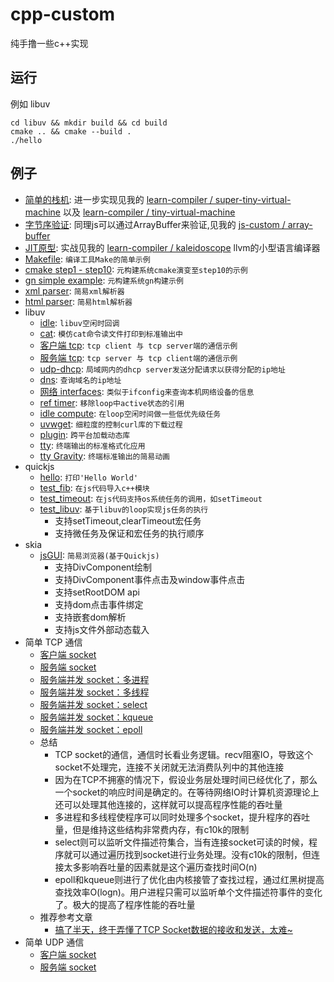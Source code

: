 # cpp-custom
纯手撸一些c++实现

## 运行
例如 libuv
```shell
cd libuv && mkdir build && cd build
cmake .. && cmake --build .
./hello
```

## 例子
- [简单的栈机](./virtual-stack-machine.cpp): 进一步实现见我的 [learn-compiler / super-tiny-virtual-machine](https://github.com/keyboard3/learn-compiler/tree/main/cpp-super-tiny-virtual-machine) 以及 [learn-compiler / tiny-virtual-machine](https://github.com/keyboard3/learn-compiler/tree/main/cpp-tiny-virtual-machine)
- [字节序验证](./endianness.cpp): 同理js可以通过ArrayBuffer来验证,见我的 [js-custom / array-buffer](https://github.com/keyboard3/js-custom/blob/main/array-buffer.mjs)
- [JIT原型](./jit-proto.cpp): 实战见我的 [learn-compiler / kaleidoscope](https://github.com/keyboard3/learn-compiler/tree/main/kaleidoscope) llvm的小型语言编译器
- [Makefile](./cmake): `编译工具Make的简单示例`
- [cmake step1 - step10](./cmake): `元构建系统cmake演变至step10的示例`
- [gn simple example](./gn_example): `元构建系统gn构建示例`
- [xml parser](./parser/xmlParser.cpp): `简易xml解析器`
- [html parser](./parser/htmlParser.cpp): `简易html解析器`
- libuv
    - [idle](./libuv/idle.cpp): `libuv空闲时回调`
    - [cat](./libuv/fscat.cpp): `模仿cat命令读文件打印到标准输出中`
    - [客户端 tcp](./libuv/tcp-echo-client.cpp): `tcp client 与 tcp server端的通信示例`
    - [服务端 tcp](./libuv/tcp-echo-server.cpp): `tcp server 与 tcp client端的通信示例`
    - [udp-dhcp](./libuv/udp-dhcp.cpp): `局域网内的dhcp server发送分配请求以获得分配的ip地址`
    - [dns](./libuv/dns.cpp): `查询域名的ip地址`
    - [网络 interfaces](./libuv/interfaces.cpp): `类似于ifconfig来查询本机网络设备的信息`
    - [ref timer](./libuv/ref-timer.cpp): `移除loop中active状态的引用`
    - [idle compute](./libuv/idle-compute.cpp): `在loop空闲时间做一些低优先级任务`
    - [uvwget](./libuv/uvwget.cpp): `细粒度的控制curl库的下载过程`
    - [plugin](./libuv/plugin.cpp): `跨平台加载动态库`
    - [tty](./libuv/tty.cpp): `终端输出的标准格式化应用`
    - [tty Gravity](./libuv/tty-gravity.cpp): `终端标准输出的简易动画`
- quickjs
    - [hello](./quickjs/hello.c): `打印'Hello World'`
    - [test_fib](./quickjs/test_fib.c): `在js代码导入c++模块`
    - [test_timeout](./quickjs/test_fib.c): `在js代码支持os系统任务的调用，如setTimeout`
    - [test_libuv](./quickjs/test_libuv.c): `基于libuv的loop实现js任务的执行`
        - 支持setTimeout,clearTimeout宏任务
        - 支持微任务及保证和宏任务的执行顺序
- skia
    - [jsGUI](./skia/jsGUI): `简易浏览器(基于Quickjs)`
        - 支持DivComponent绘制
        - 支持DivComponent事件点击及window事件点击
        - 支持setRootDOM api
        - 支持dom点击事件绑定
        - 支持嵌套dom解析
        - 支持js文件外部动态载入
- 简单 TCP 通信
    - [客户端 socket](./socket/tcp-socket-client.cpp)
    - [服务端 socket](./socket/tcp-socket-server.cpp)
    - [服务端并发 socket：多进程](./socket/tcp-socket-server-process.cpp)
    - [服务端并发 socket：多线程](./socket/tcp-socket-server-thread.cpp)
    - [服务端并发 socket：select](./socket/tcp-socket-server-select.cpp)
    - [服务端并发 socket：kqueue](./socket/tcp-socket-server-kqueue.cpp)
    - [服务端并发 socket：epoll](./socket/tcp-socket-server-epoll.cpp)
    - 总结
        - TCP socket的通信，通信时长看业务逻辑。recv阻塞IO，导致这个socket不处理完，连接不关闭就无法消费队列中的其他连接
        - 因为在TCP不拥塞的情况下，假设业务层处理时间已经优化了，那么一个socket的响应时间是确定的。在等待网络IO时计算机资源理论上还可以处理其他连接的，这样就可以提高程序性能的吞吐量
        - 多进程和多线程使程序可以同时处理多个socket，提升程序的吞吐量，但是维持这些结构非常费内存，有c10k的限制
        - select则可以监听文件描述符集合，当有连接socket可读的时候，程序就可以通过遍历找到socket进行业务处理。没有c10k的限制，但连接太多影响吞吐量的因素就是这个遍历查找时间O(n)
        - epoll和kqueue则进行了优化由内核接管了查找过程，通过红黑树提高查找效率O(logn)。用户进程只需可以监听单个文件描述符事件的变化了。极大的提高了程序性能的吞吐量
    - 推荐参考文章
        - [搞了半天，终于弄懂了TCP Socket数据的接收和发送，太难~](https://cloud.tencent.com/developer/article/1666211)
- 简单 UDP 通信
    - [客户端 socket](./socket/udp-socket-client.cpp)
    - [服务端 socket](./socket/udp-socket-server.cpp)